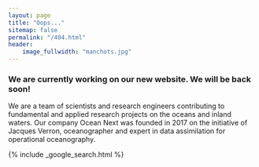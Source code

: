 ```yaml
---
layout: page
title: "Oops..."
sitemap: false
permalink: "/404.html"
header:
    image_fullwidth: "manchots.jpg"
---
```



### We are currently working on our new website. We will be back soon!

We are a team of scientists and research engineers contributing to fundamental and applied research projects on the oceans and inland waters. Our company Ocean Next was founded in 2017 on the initiative of Jacques Verron, oceanographer and expert in data assimilation for  operational oceanography.

{% include _google_search.html %}
